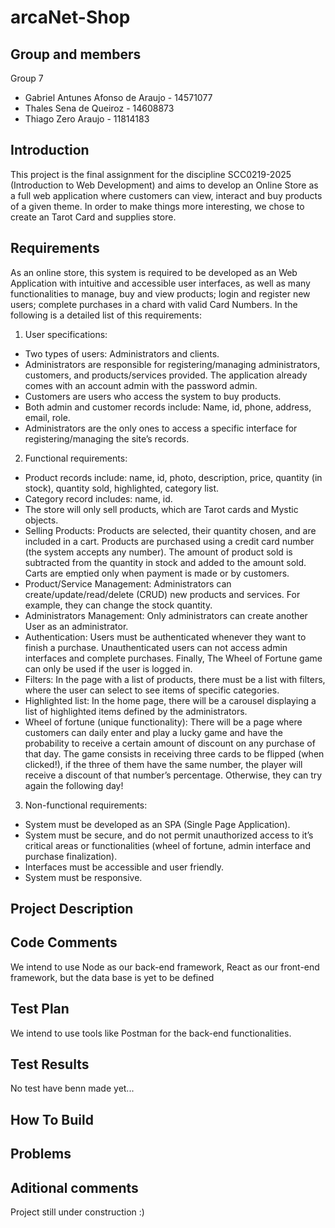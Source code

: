 # arcaNet-Shop

## Group and members
Group 7

* Gabriel Antunes Afonso de Araujo - 14571077
* Thales Sena de Queiroz - 14608873
* Thiago Zero Araujo - 11814183

## Introduction

This project is the final assignment for the discipline SCC0219-2025 (Introduction to Web Development) and aims to develop an Online Store as a full web application where customers can view, interact and buy products of a given theme. In order to make things more interesting, we chose to create an Tarot Card and supplies store.

## Requirements

As an online store, this system is required to be developed as an Web Application with intuitive and accessible user interfaces, as well as many functionalities to manage, buy and view products; login and register new users; complete purchases in a chard with valid Card Numbers. In the following is a detailed list of this requirements:

1. User specifications:
  - Two types of users: Administrators and clients.
  - Administrators are responsible for registering/managing administrators, customers, and products/services provided. The application already comes with an account admin with the password admin.
  - Customers are users who access the system to buy products.
  - Both admin and customer records include: Name, id, phone, address, email, role.
  - Administrators are the only ones to access a specific interface for  registering/managing the site’s records.


2. Functional requirements:
  - Product records include: name, id, photo, description, price, quantity (in stock), quantity sold, highlighted, category list.
  - Category record includes: name, id.
  - The store will only sell products, which are Tarot cards and Mystic objects.
  - Selling Products: Products are selected, their quantity chosen, and are included in a cart. Products are purchased using a credit card number (the system accepts any number). The amount of product sold is subtracted from the quantity in stock and added to the amount sold. Carts are emptied only when payment is made or by customers.
  - Product/Service Management: Administrators can create/update/read/delete (CRUD) new products and services. For example, they can change the stock quantity.
  - Administrators Management: Only administrators can create another User as an administrator.
  - Authentication: Users must be authenticated whenever they want to finish a purchase. Unauthenticated users can not access admin interfaces and complete purchases. Finally, The Wheel of Fortune game can only be used if the user is logged in.
  - Filters: In the page with a list of products, there must be a list with filters, where the user can select to see items of specific categories. 
  - Highlighted list: In the home page, there will be a carousel displaying a list of highlighted items defined by the administrators.
  - Wheel of fortune (unique functionality): There will be a page where customers can daily enter and play a lucky game and have the probability to receive a certain amount of discount on any purchase of that day. The game consists in receiving three cards to be flipped (when clicked!), if the three of them have the same number, the player will receive a discount of that number’s percentage. Otherwise, they can try again the following day!


3. Non-functional requirements:
  - System must be developed as an SPA (Single Page Application).
  - System must be secure, and do not permit unauthorized access to it’s critical areas or functionalities (wheel of fortune, admin interface and purchase finalization).
  - Interfaces must be accessible and user friendly.
  - System must be responsive.


## Project Description

## Code Comments

  We intend to use Node as our back-end framework, React as our front-end framework, but the data base is yet to be defined

## Test Plan

  We intend to use tools like Postman for the back-end functionalities.
  
## Test Results

  No test have benn made yet...

## How To Build

## Problems

## Aditional comments

Project still under construction :)
